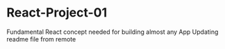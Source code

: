 # React-Project-01
Fundamental React concept needed for building almost any App
Updating readme file from remote
